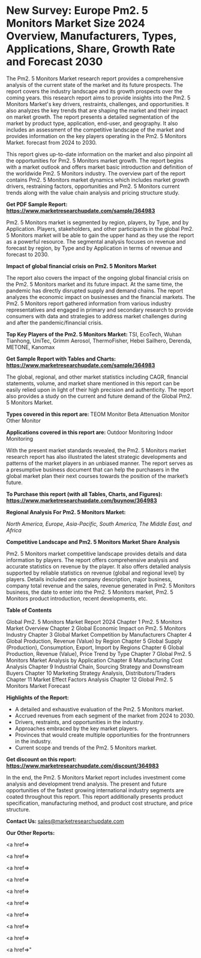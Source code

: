 # New Survey: Europe Pm2. 5 Monitors Market Size 2024 Overview, Manufacturers, Types, Applications, Share, Growth Rate and Forecast 2030

The Pm2. 5 Monitors Market research report provides a comprehensive analysis of the current state of the market and its future prospects. The report covers the industry landscape and its growth prospects over the coming years. this research report aims to provide insights into the Pm2. 5 Monitors Market's key drivers, restraints, challenges, and opportunities. It also analyzes the key trends that are shaping the market and their impact on market growth. The report presents a detailed segmentation of the market by product type, application, end-user, and geography. It also includes an assessment of the competitive landscape of the market and provides information on the key players operating in the Pm2. 5 Monitors Market. forecast from 2024 to 2030.

This report gives up-to-date information on the market and also pinpoint all the opportunities for Pm2. 5 Monitors market growth. The report begins with a market outlook and offers market basic introduction and definition of the worldwide Pm2. 5 Monitors industry. The overview part of the report contains Pm2. 5 Monitors market dynamics which includes market growth drivers, restraining factors, opportunities and Pm2. 5 Monitors current trends along with the value chain analysis and pricing structure study.

<strong><b>Get PDF Sample Report: <a href=https://www.marketresearchupdate.com/sample/364983>https://www.marketresearchupdate.com/sample/364983</a></b></strong>

Pm2. 5 Monitors market is segmented by region, players, by Type, and by Application. Players, stakeholders, and other participants in the global Pm2. 5 Monitors market will be able to gain the upper hand as they use the report as a powerful resource. The segmental analysis focuses on revenue and forecast by region, by Type and by Application in terms of revenue and forecast to 2030.

<strong><b>Impact of global financial crisis on Pm2. 5 Monitors Market</b></strong>

The report also covers the impact of the ongoing global financial crisis on the Pm2. 5 Monitors market and its future impact. At the same time, the pandemic has directly disrupted supply and demand chains. The report analyzes the economic impact on businesses and the financial markets. The Pm2. 5 Monitors report gathered information from various industry representatives and engaged in primary and secondary research to provide consumers with data and strategies to address market challenges during and after the pandemic/financial crisis.

<strong><b>Top Key Players of the Pm2. 5 Monitors Market:
</b></strong>TSI, EcoTech, Wuhan Tianhong, UniTec, Grimm Aerosol, ThermoFisher, Hebei Sailhero, Derenda, METONE, Kanomax<strong><b>
</b></strong>

<strong><b>Get Sample Report with Tables and Charts: <a href=https://www.marketresearchupdate.com/sample/364983>https://www.marketresearchupdate.com/sample/364983</a></b></strong>

The global, regional, and other market statistics including CAGR, financial statements, volume, and market share mentioned in this report can be easily relied upon in light of their high precision and authenticity. The report also provides a study on the current and future demand of the Global Pm2. 5 Monitors Market.

<strong><b>Types covered in this report are:
</b></strong>TEOM Monitor
Beta Attenuation Monitor
Other Monitor<strong><b>
</b></strong>

<strong><b>Applications covered in this report are:
</b></strong>Outdoor Monitoring
Indoor Monitoring<strong><b>
</b></strong>

With the present market standards revealed, the Pm2. 5 Monitors market research report has also illustrated the latest strategic developments and patterns of the market players in an unbiased manner. The report serves as a presumptive business document that can help the purchasers in the global market plan their next courses towards the position of the market’s future.

<strong><b>To Purchase this report (with all Tables, Charts, and Figures): <a href=https://www.marketresearchupdate.com/buynow/364983>https://www.marketresearchupdate.com/buynow/364983</a></b></strong>

<strong><b>Regional Analysis For Pm2. 5 Monitors Market:</b></strong>

<em><i>North America, Europe, Asia-Pacific, South America, The Middle East, and Africa</i></em>

<strong><b>Competitive Landscape and Pm2. 5 Monitors Market Share Analysis</b></strong>

Pm2. 5 Monitors market competitive landscape provides details and data information by players. The report offers comprehensive analysis and accurate statistics on revenue by the player. It also offers detailed analysis supported by reliable statistics on revenue (global and regional level) by players. Details included are company description, major business, company total revenue and the sales, revenue generated in Pm2. 5 Monitors business, the date to enter into the Pm2. 5 Monitors market, Pm2. 5 Monitors product introduction, recent developments, etc.

<strong><b>Table of Contents</b></strong>

Global Pm2. 5 Monitors Market Report 2024
Chapter 1 Pm2. 5 Monitors Market Overview
Chapter 2 Global Economic Impact on Pm2. 5 Monitors Industry
Chapter 3 Global Market Competition by Manufacturers
Chapter 4 Global Production, Revenue (Value) by Region
Chapter 5 Global Supply (Production), Consumption, Export, Import by Regions
Chapter 6 Global Production, Revenue (Value), Price Trend by Type
Chapter 7 Global Pm2. 5 Monitors Market Analysis by Application
Chapter 8 Manufacturing Cost Analysis
Chapter 9 Industrial Chain, Sourcing Strategy and Downstream Buyers
Chapter 10 Marketing Strategy Analysis, Distributors/Traders
Chapter 11 Market Effect Factors Analysis
Chapter 12 Global Pm2. 5 Monitors Market Forecast

<strong><b>Highlights of the Report:</b></strong>

- A detailed and exhaustive evaluation of the Pm2. 5 Monitors market.
- Accrued revenues from each segment of the market from 2024 to 2030.
- Drivers, restraints, and opportunities in the industry.
- Approaches embraced by the key market players.
- Provinces that would create multiple opportunities for the frontrunners in the industry.
- Current scope and trends of the Pm2. 5 Monitors market.

<strong><b>Get discount on this report: <a href=https://www.marketresearchupdate.com/discount/364983>https://www.marketresearchupdate.com/discount/364983</a></b></strong>

In the end, the Pm2. 5 Monitors Market report includes investment come analysis and development trend analysis. The present and future opportunities of the fastest growing international industry segments are coated throughout this report. This report additionally presents product specification, manufacturing method, and product cost structure, and price structure.

<strong><b>Contact Us:
</b></strong>sales@marketresearchupdate.com

<strong>Our Other Reports:</strong>

<a href=></a>

<a href=></a>

<a href=></a>

<a href=></a>

<a href=></a>

<a href=></a>

<a href=></a>

<a href=></a>

<a href=></a>

<a href=></a>"
